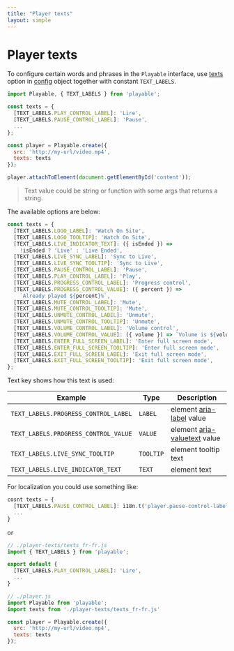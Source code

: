 ```yaml
---
title: "Player texts"
layout: simple
---
```


# Player texts

To configure certain words and phrases in the `Playable` interface,
use [texts](/player-config#other) option in [config](/player-config) object together with constant `TEXT_LABELS`.

```javascript
import Playable, { TEXT_LABELS } from 'playable';

const texts = {
  [TEXT_LABELS.PLAY_CONTROL_LABEL]: 'Lire',
  [TEXT_LABELS.PAUSE_CONTROL_LABEL]: 'Pause',
  ...
};

const player = Playable.create({
  src: 'http://my-url/video.mp4',
  texts: texts
});

player.attachToElement(document.getElementById('content'));
```

> Text value could be string or function with some args that returns a string.

The available options are below:

```javascript
const texts = {
  [TEXT_LABELS.LOGO_LABEL]: 'Watch On Site',
  [TEXT_LABELS.LOGO_TOOLTIP]: 'Watch On Site',
  [TEXT_LABELS.LIVE_INDICATOR_TEXT]: ({ isEnded }) =>
    !isEnded ? 'Live' : 'Live Ended',
  [TEXT_LABELS.LIVE_SYNC_LABEL]: 'Sync to Live',
  [TEXT_LABELS.LIVE_SYNC_TOOLTIP]: 'Sync to Live',
  [TEXT_LABELS.PAUSE_CONTROL_LABEL]: 'Pause',
  [TEXT_LABELS.PLAY_CONTROL_LABEL]: 'Play',
  [TEXT_LABELS.PROGRESS_CONTROL_LABEL]: 'Progress control',
  [TEXT_LABELS.PROGRESS_CONTROL_VALUE]: ({ percent }) =>
    `Already played ${percent}%`,
  [TEXT_LABELS.MUTE_CONTROL_LABEL]: 'Mute',
  [TEXT_LABELS.MUTE_CONTROL_TOOLTIP]: 'Mute',
  [TEXT_LABELS.UNMUTE_CONTROL_LABEL]: 'Unmute',
  [TEXT_LABELS.UNMUTE_CONTROL_TOOLTIP]: 'Unmute',
  [TEXT_LABELS.VOLUME_CONTROL_LABEL]: 'Volume control',
  [TEXT_LABELS.VOLUME_CONTROL_VALUE]: ({ volume }) => `Volume is ${volume}%`,
  [TEXT_LABELS.ENTER_FULL_SCREEN_LABEL]: 'Enter full screen mode',
  [TEXT_LABELS.ENTER_FULL_SCREEN_TOOLTIP]: 'Enter full screen mode',
  [TEXT_LABELS.EXIT_FULL_SCREEN_LABEL]: 'Exit full screen mode',
  [TEXT_LABELS.EXIT_FULL_SCREEN_TOOLTIP]: 'Exit full screen mode',
};
```

Text key shows how this text is used:

| Example                              | Type      | Description                                                                                                                                        |
| ------------------------------------ | --------- | -------------------------------------------------------------------------------------------------------------------------------------------------- |
| `TEXT_LABELS.PROGRESS_CONTROL_LABEL` | `LABEL`   | element [aria-label](https://developer.mozilla.org/en-US/docs/Web/Accessibility/ARIA/ARIA_Techniques/Using_the_aria-label_attribute) value         |
| `TEXT_LABELS.PROGRESS_CONTROL_VALUE` | `VALUE`   | element [aria-valuetext](https://developer.mozilla.org/en-US/docs/Web/Accessibility/ARIA/ARIA_Techniques/Using_the_aria-valuetext_attribute) value |
| `TEXT_LABELS.LIVE_SYNC_TOOLTIP`      | `TOOLTIP` | element tooltip text                                                                                                                               |
| `TEXT_LABELS.LIVE_INDICATOR_TEXT`    | `TEXT`    | element text                                                                                                                                       |

For localization you could use something like:

```javascript
cosnt texts = {
  [TEXT_LABELS.PAUSE_CONTROL_LABEL]: i18n.t('player.pause-control-label'),
  ...
}
```

or

```javascript
// ./player-texts/texts_fr-fr.js
import { TEXT_LABELS } from 'playable';

export default {
  [TEXT_LABELS.PLAY_CONTROL_LABEL]: 'Lire',
  ...
}

// ./player.js
import Playable from 'playable';
import texts from './player-texts/texts_fr-fr.js'

const player = Playable.create({
  src: 'http://my-url/video.mp4',
  texts: texts
});
```
